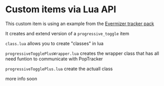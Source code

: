 # Custom items via Lua API

This custom item is using an example from the [Evermizer tracker pack](https://github.com/Cyb3RGER/evermizer-tracker-package)

It creates and extend version of a `progressive_toggle` item

`class.lua` allows you to create "classes" in lua

`progressiveTogglePlusWrapper.lua` creates the wrapper class that has all need funtion to communicate with PopTracker

`progressiveTogglePlus.lua` create the actuall class

more info soon

